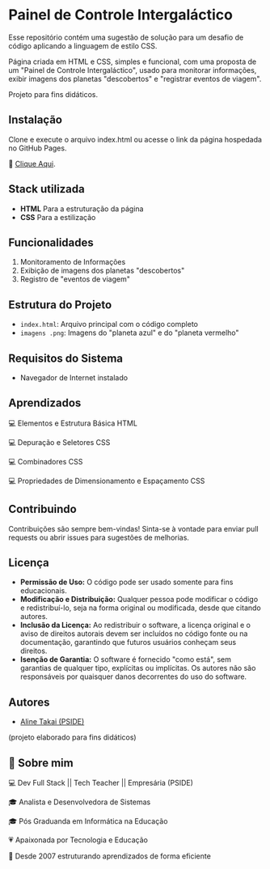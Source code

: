 
# Painel de Controle Intergaláctico

Esse repositório contém uma sugestão de solução para um desafio de código aplicando a linguagem de estilo CSS.

Página criada em HTML e CSS, simples e funcional, com uma proposta de um "Painel de Controle Intergaláctico", usado para monitorar informações, exibir imagens dos planetas "descobertos" e "registrar eventos de viagem".

Projeto para fins didáticos.








## Instalação

Clone e execute o arquivo index.html ou acesse o link da página hospedada no GitHub Pages.

🔗 [Clique Aqui](https://alinetakai.github.io/painel-de-controle-intergalactico/).
    
## Stack utilizada

- **HTML** Para a estruturação da página
- **CSS** Para a estilização


## Funcionalidades

1. Monitoramento de Informações
2. Exibição de imagens dos planetas "descobertos"
3. Registro de "eventos de viagem"

## Estrutura do Projeto

- ``index.html``: Arquivo principal com o código completo
- ``imagens .png``: Imagens do "planeta azul" e do "planeta vermelho"

## Requisitos do Sistema

- Navegador de Internet instalado
## Aprendizados

💻 Elementos e Estrutura Básica HTML

💻 Depuração e Seletores CSS

💻 Combinadores CSS

💻 Propriedades de Dimensionamento e Espaçamento CSS


## Contribuindo

Contribuições são sempre bem-vindas! Sinta-se à vontade para enviar pull requests ou abrir issues para sugestões de melhorias.


## Licença

- **Permissão de Uso:** O código pode ser usado somente para fins educacionais.
- **Modificação e Distribuição:** Qualquer pessoa pode modificar o código e redistribuí-lo, seja na forma original ou modificada, desde que citando autores.
- **Inclusão da Licença:** Ao redistribuir o software, a licença original e o aviso de direitos autorais devem ser incluídos no código fonte ou na documentação, garantindo que futuros usuários conheçam seus direitos.
- **Isenção de Garantia:** O software é fornecido "como está", sem garantias de qualquer tipo, explícitas ou implícitas. Os autores não são responsáveis por quaisquer danos decorrentes do uso do software.

## Autores

- [Aline Takai (PSIDE)](https://github.com/alinetakai)

(projeto elaborado para fins didáticos)


## 🚀 Sobre mim

💻 Dev Full Stack || Tech Teacher || Empresária (PSIDE)

🎓 Analista e Desenvolvedora de Sistemas

🎓 Pós Graduanda em Informática na Educação

💗 Apaixonada por Tecnologia e Educação

🚀 Desde 2007 estruturando aprendizados de forma eficiente

